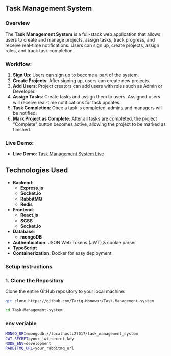 ## Task Management System

### Overview
The **Task Management System** is a full-stack web application that allows users to create and manage projects, assign tasks, track progress, and receive real-time notifications. Users can sign up, create projects, assign roles, and track task completion.

### Workflow:
1. **Sign Up**: Users can sign up to become a part of the system.
2. **Create Projects**: After signing up, users can create new projects.
3. **Add Users**: Project creators can add users with roles such as Admin or Developer.
4. **Assign Tasks**: Create tasks and assign them to users. Assigned users will receive real-time notifications for task updates.
5. **Task Completion**: Once a task is completed, admins and managers will be notified.
6. **Mark Project as Complete**: After all tasks are completed, the project "Complete" button becomes active, allowing the project to be marked as finished.

### Live Demo:
- **Live Demo**: [Task Management System Live](https://font.toufikhasan.com)
 
## Technologies Used

- **Backend**: 
  - **Express.js**  
  - **Socket.io**  
  - **RabbitMQ**
  - **Redis** 
- **Frontend**: 
  - **React.js**  
  - **SCSS**
  - **Socket.io** 
- **Database**:
  - **mongoDB** 
- **Authentication**:  JSON Web Tokens (JWT) & cookie parser
- **TypeScript**
- **Containerization**: Docker for easy deployment


### Setup Instructions

### 1. Clone the Repository
Clone the entire GitHub repository to your local machine:

```bash
git clone https://github.com/Tariq-Monowar/Task-Management-system
```
```bash
cd Task-Management-system
```

### env veriable 
```bash
MONGO_URI=mongodb://localhost:27017/task_management_system
JWT_SECRET=your_jwt_secret_key
NODE_ENV=development
RABBITMQ_URL=your_rabbitmq_url
```

